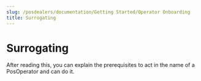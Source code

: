 ```yaml
---
slug: /posdealers/documentation/Getting Started/Operator Onboarding
title: Surrogating
---
```

# Surrogating

After reading this, you can explain the prerequisites to act in the name of a PosOperator and can do it.
